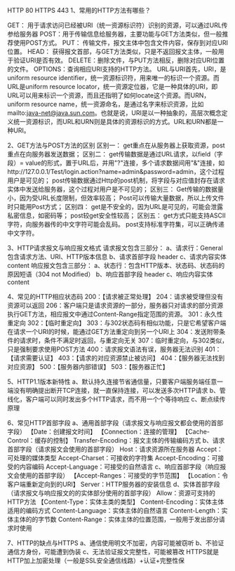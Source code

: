 
HTTP 80 HTTPS 443
1、常用的HTTP方法有哪些？

GET： 用于请求访问已经被URI（统一资源标识符）识别的资源，可以通过URL传参给服务器
POST：用于传输信息给服务器，主要功能与GET方法类似，但一般推荐使用POST方式。
PUT： 传输文件，报文主体中包含文件内容，保存到对应URI位置。
HEAD： 获得报文首部，与GET方法类似，只是不返回报文主体，一般用于验证URI是否有效。
DELETE：删除文件，与PUT方法相反，删除对应URI位置的文件。
OPTIONS：查询相应URI支持的HTTP方法。
URL与URI首先，URI，是uniform resource identifier，统一资源标识符，用来唯一的标识一个资源。而URL是uniform resource locator，统一资源定位器，它是一种具体的URI，即URL可以用来标识一个资源，而且还指明了如何locate这个资源。而URN，uniform resource name，统一资源命名，是通过名字来标识资源，比如mailto:java-net@java.sun.com。也就是说，URI是以一种抽象的，高层次概念定义统一资源标识，而URL和URN则是具体的资源标识的方式。URL和URN都是一种URI。


2、GET方法与POST方法的区别
区别一：
get重点在从服务器上获取资源，post重点在向服务器发送数据；
区别二：
get传输数据是通过URL请求，以field（字段）= value的形式，置于URL后，并用"?"连接，多个请求数据间用"&"连接，如http://127.0.0.1/Test/login.action?name=admin&password=admin，这个过程用户是可见的；
post传输数据通过Http的post机制，将字段与对应值封存在请求实体中发送给服务器，这个过程对用户是不可见的；
区别三：
Get传输的数据量小，因为受URL长度限制，但效率较高；
Post可以传输大量数据，所以上传文件时只能用Post方式；
区别四：
get是不安全的，因为URL是可见的，可能会泄露私密信息，如密码等；
post较get安全性较高；
区别五：
get方式只能支持ASCII字符，向服务器传的中文字符可能会乱码。
post支持标准字符集，可以正确传递中文字符。


3、HTTP请求报文与响应报文格式
请求报文包含三部分：
a、请求行：General包含请求方法、URI、HTTP版本信息
b、请求首部字段 header
c、请求内容实体 content
响应报文包含三部分：
a、状态行：包含HTTP版本、状态码、状态码的原因短语（304 not Modified）
b、响应首部字段 header
c、响应内容实体 content
<!-- --Request URL:http://recdm.csdn.net/getRecommendList.html?jsonp=jQuery191022132950592116796_1479216136483&userId=fake_userId&size=10&his=2%3A51336564&client=blog_cf_enhance&query=HTTP%E5%BF%85%E7%9F%A5%E5%BF%85%E4%BC%9A%E2%80%94%E2%80%94%E5%B8%B8%E8%A7%81%E9%9D%A2%E8%AF%95%E9%A2%98%E6%80%BB%E7%BB%93%2Curl%2Ccolor%2C%E9%9D%A2%E8%AF%95%E9%A2%98%2C%E6%9C%8D%E5%8A%A1%E5%99%A8%2Cpre%2Curi&cid=4835473493095236035_20160908&_=1479216136484
Request Method:GET
Status Code:200 OK
Remote Address:101.201.173.208:80
Response Headers
view source
Connection:keep-alive
Content-Type:application/json; charset=UTF-8
Date:Tue, 15 Nov 2016 13:22:22 GMT
Keep-Alive:timeout=20
Server:openresty
Transfer-Encoding:chunked
Request Headers
view source
Accept:*/*
Accept-Encoding:gzip, deflate, sdch
Accept-Language:zh-CN,zh;q=0.8
Cache-Control:max-age=0
Connection:keep-alive
Cookie:uuid_tt_dd=4835473493095236035_20160908; UN=sinat_26953817; UE=""; BT=1478614873670; __message_district_code=000000; __utma=17226283.1651750025.1479047859.1479047859.1479047859.1; __utmc=17226283; __utmz=17226283.1479047859.1.1.utmcsr=baidu|utmccn=(organic)|utmcmd=organic; __message_sys_msg_id=0; __message_gu_msg_id=0; __message_cnel_msg_id=0; __message_in_school=0; Hm_lvt_6bcd52f51e9b3dce32bec4a3997715ac=1479190859,1479195949,1479215599,1479216137; Hm_lpvt_6bcd52f51e9b3dce32bec4a3997715ac=1479216137; dc_tos=ogoqh6; dc_session_id=1479216138467
Host:recdm.csdn.net
Referer:http://m.blog.csdn.net/article/details?id=51336564
User-Agent:Mozilla/5.0 (Windows NT 6.1) AppleWebKit/537.36 (KHTML, like Gecko) Chrome/49.0.2623.22 Safari/537.36 SE 2.X MetaSr 1.0 -->


4、常见的HTTP相应状态码
200：【请求被正常处理】
204：请求被受理但没有资源可以返回
206：客户端只是请求资源的一部分，服务器只对请求的部分资源执行GET方法，相应报文中通过Content-Range指定范围的资源。
301：永久性重定向
302：【临时重定向】
303：与302状态码有相似功能，只是它希望客户端在请求一个URI的时候，能通过GET方法重定向到另一个URI上
304：发送附带条件的请求时，条件不满足时返回，与重定向无关
307：临时重定向，与302类似，只是强制要求使用POST方法
400：请求报文语法有误，服务器无法识别
401：【请求需要认证】
403：【请求的对应资源禁止被访问】
404：【服务器无法找到对应资源】
500：【服务器内部错误】
503：【服务器正忙】


5、HTTP1.1版本新特性
a、默认持久连接节省通信量，只要客户端服务端任意一端没有明确提出断开TCP连接，就一直保持连接，可以发送多次HTTP请求
b、管线化，客户端可以同时发出多个HTTP请求，而不用一个个等待响应
c、断点续传原理


6、常见HTTP首部字段
a、通用首部字段（请求报文与响应报文都会使用的首部字段）
【Date：创建报文时间】
【Connection：连接的管理】
【Cache-Control：缓存的控制】
Transfer-Encoding：报文主体的传输编码方式
b、请求首部字段（请求报文会使用的首部字段）
Host：请求资源所在服务器
Accept：可处理的媒体类型
Accept-Charset：可接收的字符集
Accept-Encoding：可接受的内容编码
Accept-Language：可接受的自然语言
c、响应首部字段（响应报文会使用的首部字段）
【Accept-Ranges：可接受的字节范围】
【Location：令客户端重新定向到的URI】
Server：HTTP服务器的安装信息
d、实体首部字段（请求报文与响应报文的的实体部分使用的首部字段）
Allow：资源可支持的HTTP方法
【Content-Type：实体主类的类型】
Content-Encoding：实体主体适用的编码方式
Content-Language：实体主体的自然语言
Content-Length：实体主体的的字节数
Content-Range：实体主体的位置范围，一般用于发出部分请求时使用


7、HTTP的缺点与HTTPS
a、通信使用明文不加密，内容可能被窃听
b、不验证通信方身份，可能遭到伪装
c、无法验证报文完整性，可能被篡改
HTTPS就是HTTP加上加密处理（一般是SSL安全通信线路）+认证+完整性保
